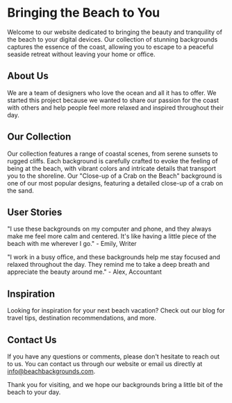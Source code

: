 <!--font:Exo 2-->

# Bringing the Beach to You

Welcome to our website dedicated to bringing the beauty and tranquility of the beach to your digital devices. Our collection of stunning backgrounds captures the essence of the coast, allowing you to escape to a peaceful seaside retreat without leaving your home or office.

## About Us

We are a team of designers who love the ocean and all it has to offer. We started this project because we wanted to share our passion for the coast with others and help people feel more relaxed and inspired throughout their day.

## Our Collection

Our collection features a range of coastal scenes, from serene sunsets to rugged cliffs. Each background is carefully crafted to evoke the feeling of being at the beach, with vibrant colors and intricate details that transport you to the shoreline. Our "Close-up of a Crab on the Beach" background is one of our most popular designs, featuring a detailed close-up of a crab on the sand.

## User Stories

"I use these backgrounds on my computer and phone, and they always make me feel more calm and centered. It's like having a little piece of the beach with me wherever I go." - Emily, Writer

"I work in a busy office, and these backgrounds help me stay focused and relaxed throughout the day. They remind me to take a deep breath and appreciate the beauty around me." - Alex, Accountant

## Inspiration

Looking for inspiration for your next beach vacation? Check out our blog for travel tips, destination recommendations, and more.

## Contact Us

If you have any questions or comments, please don't hesitate to reach out to us. You can contact us through our website or email us directly at info@beachbackgrounds.com.

Thank you for visiting, and we hope our backgrounds bring a little bit of the beach to your day.

<!--

Write me content for website with wallpaper which alt text is:

"A close-up of a crab on the beach"

The name/title of the page should not be 1:1 copy of the alt text but rather a real content of the website which is using this wallpaper.

- Use markdown format 
- Start with heading
- Heading should be short and concise
- The content should look like a real website 
- The website should not be about the wallpaper, wallpaper is just a related background
- Heading should be contain work "wallpaper" or "background"
- Include real sections like references, contact, user stories, etc. use things relevant to the page purpose.
- Feel free to use structure like headings, bullets, numbering, blockquotes, paragraphs, horizontal lines, etc.
- You can use formatting like bold or _italic_
- You can include UTF-8 emojis
- Links should be only #hash anchors (and you can refer to the document itself)
- Do not include images


---


# Coastal Vibes Wallpaper

Welcome to our website dedicated to bringing you the best coastal vibes wallpapers for your desktop or mobile device. Our wallpapers are designed to transport you to the beach, even if you're stuck in an office or at home.

## About Us

We are a team of designers who love the ocean and everything related to it. We started this project because we wanted to share our passion with others and bring a piece of the beach into people's lives. Our wallpapers are carefully crafted to capture the essence of the coast and create a calming atmosphere wherever you are.

## Our Collection

Our collection features a variety of coastal scenes, from sandy beaches to rocky shores. Each wallpaper is unique and captures a different aspect of the coastline. Our "Close-up of a Crab on the Beach" wallpaper is one of our most popular designs, featuring a detailed close-up of a crab on the sand.

## User Stories

"I love using Coastal Vibes Wallpaper on my computer. It reminds me of my favorite vacation spot and helps me stay focused during long workdays." - Sarah, Marketing Manager

"I recently moved away from the coast and was feeling homesick. Using Coastal Vibes Wallpaper on my phone makes me feel like I'm back at the beach, even if it's just for a moment." - Michael, Student

## References

Check out some of our other popular wallpapers:

- "Sunset over the Ocean"
- "Palm Trees on the Beach"
- "Seagulls Flying over the Waves"

## Contact Us

If you have any questions or comments, please don't hesitate to reach out to us. You can contact us through our website or email us directly at info@coastalvibeswallpaper.com.

Thank you for visiting Coastal Vibes Wallpaper!


---


Heading should not include word "wallpaper". The website should not be about the wallpaper itself, wallpaper is just a related background, rewrite whole content.


---


# Bringing the Beach to You

Welcome to our website dedicated to bringing the beauty and tranquility of the beach to your digital devices. Our collection of stunning backgrounds captures the essence of the coast, allowing you to escape to a peaceful seaside retreat without leaving your home or office.

## About Us

We are a team of designers who love the ocean and all it has to offer. We started this project because we wanted to share our passion for the coast with others and help people feel more relaxed and inspired throughout their day.

## Our Collection

Our collection features a range of coastal scenes, from serene sunsets to rugged cliffs. Each background is carefully crafted to evoke the feeling of being at the beach, with vibrant colors and intricate details that transport you to the shoreline. Our "Close-up of a Crab on the Beach" background is one of our most popular designs, featuring a detailed close-up of a crab on the sand.

## User Stories

"I use these backgrounds on my computer and phone, and they always make me feel more calm and centered. It's like having a little piece of the beach with me wherever I go." - Emily, Writer

"I work in a busy office, and these backgrounds help me stay focused and relaxed throughout the day. They remind me to take a deep breath and appreciate the beauty around me." - Alex, Accountant

## Inspiration

Looking for inspiration for your next beach vacation? Check out our blog for travel tips, destination recommendations, and more.

## Contact Us

If you have any questions or comments, please don't hesitate to reach out to us. You can contact us through our website or email us directly at info@beachbackgrounds.com.

Thank you for visiting, and we hope our backgrounds bring a little bit of the beach to your day.

-->
